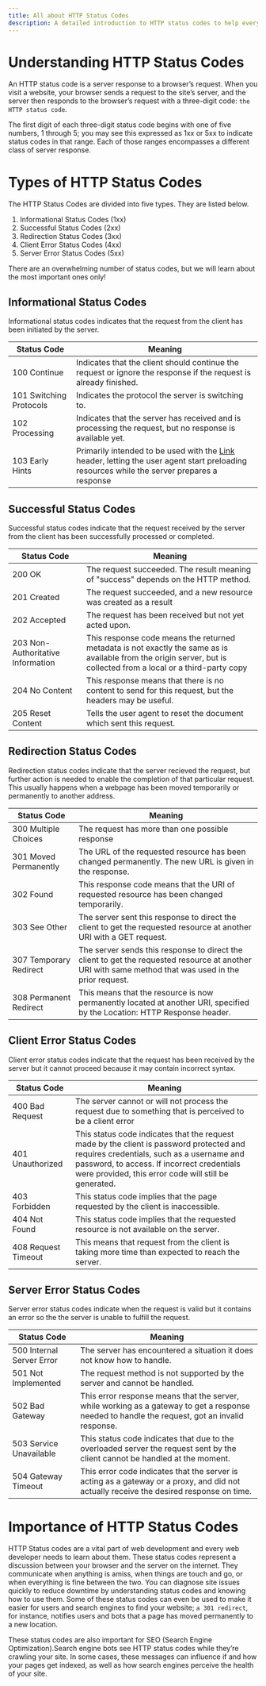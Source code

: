 ```yaml
---
title: All about HTTP Status Codes
description: A detailed introduction to HTTP status codes to help everyone understand what, why and such other questions.
---
```


# Understanding HTTP Status Codes

An HTTP status code is a server response to a browser’s request. When you visit a website, your browser sends a request to the site’s server, and the server then responds to the browser’s request with a three-digit code: `the HTTP status code`.

The first digit of each three-digit status code begins with one of five numbers, 1 through 5; you may see this expressed as 1xx or 5xx to indicate status codes in that range. Each of those ranges encompasses a different class of server response.

# Types of HTTP Status Codes

The HTTP Status Codes are divided into five types. They are listed below.
1. Informational Status Codes (1xx)
2. Successful Status Codes (2xx)
3. Redirection Status Codes (3xx)
4. Client Error Status Codes (4xx)
5. Server Error Status Codes (5xx)

There are an overwhelming number of status codes, but we will learn about the most important ones only!

## Informational Status Codes

Informational status codes indicates that the request from the client has been initiated by the server.

| Status Code             | Meaning                                                                                                                                                                                                       |
| ----------------------- | ------------------------------------------------------------------------------------------------------------------------------------------------------------------------------------------------------------- |
| 100 Continue            | Indicates that the client should continue the request or ignore the response if the request is already finished.                                                                                              |
| 101 Switching Protocols | Indicates the protocol the server is switching to.                                                                                                                                                            |
| 102 Processing          | Indicates that the server has received and is processing the request, but no response is available yet.                                                                                                       |
| 103 Early Hints         | Primarily intended to be used with the [Link](https://developer.mozilla.org/en-US/docs/Web/HTTP/Headers/Links) header, letting the user agent start preloading resources while the server prepares a response |


## Successful Status Codes

Successful status codes indicate that the request received by the server from the client has been successfully processed or completed.

| Status Code                       | Meaning                                                                                                                                                            |
| --------------------------------- | ------------------------------------------------------------------------------------------------------------------------------------------------------------------ |
| 200 OK                            | The request succeeded. The result meaning of "success" depends on the HTTP method.                                                                                 |
| 201 Created                       | The request succeeded, and a new resource was created as a result                                                                                                  |
| 202 Accepted                      | The request has been received but not yet acted upon.                                                                                                              |
| 203 Non-Authoritative Information | This response code means the returned metadata is not exactly the same as is available from the origin server, but is collected from a local or a third-party copy |
| 204 No Content                    | This response means that there is no content to send for this request, but the headers may be useful.                                                              |
| 205 Reset Content                 | Tells the user agent to reset the document which sent this request.                                                                                                |

## Redirection Status Codes

Redirection status codes indicate that the server recieved the request, but further action is needed to enable the completion of that particular request. This usually happens when a webpage has been moved temporarily or permanently to another address.

| Status Code             | Meaning                                                                                                                                               |
| ----------------------- | ----------------------------------------------------------------------------------------------------------------------------------------------------- |
| 300 Multiple Choices    | The request has more than one possible response                                                                                                       |
| 301 Moved Permanently   | The URL of the requested resource has been changed permanently. The new URL is given in the response.                                                 |
| 302 Found               | This response code means that the URI of requested resource has been changed temporarily.                                                             |
| 303 See Other           | The server sent this response to direct the client to get the requested resource at another URI with a GET request.                                   |
| 307 Temporary Redirect  | The server sends this response to direct the client to get the requested resource at another URI with same method that was used in the prior request. |
| 308  Permanent Redirect | This means that the resource is now permanently located at another URI, specified by the Location: HTTP Response header.                              |


## Client Error Status Codes

Client error status codes indicate that the request has been received by the server but it cannot proceed because it may contain incorrect syntax.

| Status Code         | Meaning                                                                                                                                                                                                                                     |
| ------------------- | ------------------------------------------------------------------------------------------------------------------------------------------------------------------------------------------------------------------------------------------- |
| 400 Bad Request     | The server cannot or will not process the request due to something that is perceived to be a client error                                                                                                                                   |
| 401 Unauthorized    | This status code indicates that the request made by the client is password protected and requires credentials, such as a username and password, to access. If incorrect credentials were provided, this error code will still be generated. |
| 403 Forbidden       | This status code implies that the page requested by the client is inaccessible.                                                                                                                                                             |
| 404 Not Found       | This status code implies that the requested resource is not available on the server.                                                                                                                                                        |
| 408 Request Timeout | This means that request from the client is taking more time than expected to reach the server.                                                                                                                                              |

## Server Error Status Codes

Server error status codes indicate when the request is valid but it contains an error so the the server is unable to fulfill the request.

| Status Code               | Meaning                                                                                                                                        |
| ------------------------- | ---------------------------------------------------------------------------------------------------------------------------------------------- |
| 500 Internal Server Error | The server has encountered a situation it does not know how to handle.                                                                         |
| 501 Not Implemented       | The request method is not supported by the server and cannot be handled.                                                                       |
| 502 Bad Gateway           | This error response means that the server, while working as a gateway to get a response needed to handle the request, got an invalid response. |
| 503 Service Unavailable   | This status code indicates that due to the overloaded server the request sent by the client cannot be handled at the moment.                   |
| 504 Gateway Timeout       | This error code indicates that the server is acting as a gateway or a proxy, and did not actually receive the desired response on time.        |

# Importance of HTTP Status Codes

HTTP Status codes are a vital part of web development and every web developer needs to learn about them. These status codes represent a discussion between your browser and the server on the internet. They communicate when anything is amiss, when things are touch and go, or when everything is fine between the two. You can diagnose site issues quickly to reduce downtime by understanding status codes and knowing how to use them. Some of these status codes can even be used to make it easier for users and search engines to find your website; `a 301 redirect`, for instance, notifies users and bots that a page has moved permanently to a new location.

These status codes are also important for SEO (Search Engine Optimization).Search engine bots see HTTP status codes while they’re crawling your site. In some cases, these messages can influence if and how your pages get indexed, as well as how search engines perceive the health of your site.